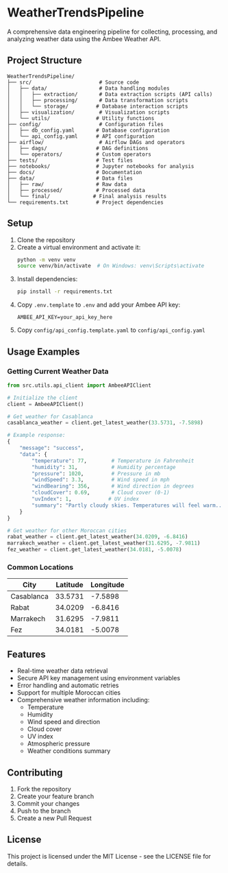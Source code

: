 # WeatherTrendsPipeline

A comprehensive data engineering pipeline for collecting, processing, and analyzing weather data using the Ambee Weather API.

## Project Structure

```
WeatherTrendsPipeline/
├── src/                      # Source code
│   ├── data/                 # Data handling modules
│   │   ├── extraction/       # Data extraction scripts (API calls)
│   │   ├── processing/       # Data transformation scripts
│   │   └── storage/         # Database interaction scripts
│   ├── visualization/        # Visualization scripts
│   └── utils/               # Utility functions
├── config/                   # Configuration files
│   ├── db_config.yaml       # Database configuration
│   └── api_config.yaml      # API configuration
├── airflow/                  # Airflow DAGs and operators
│   ├── dags/                # DAG definitions
│   └── operators/           # Custom operators
├── tests/                   # Test files
├── notebooks/               # Jupyter notebooks for analysis
├── docs/                    # Documentation
├── data/                    # Data files
│   ├── raw/                 # Raw data
│   ├── processed/           # Processed data
│   └── final/              # Final analysis results
└── requirements.txt         # Project dependencies
```

## Setup

1. Clone the repository
2. Create a virtual environment and activate it:
   ```bash
   python -m venv venv
   source venv/bin/activate  # On Windows: venv\Scripts\activate
   ```
3. Install dependencies:
   ```bash
   pip install -r requirements.txt
   ```
4. Copy `.env.template` to `.env` and add your Ambee API key:
   ```
   AMBEE_API_KEY=your_api_key_here
   ```
5. Copy `config/api_config.template.yaml` to `config/api_config.yaml`

## Usage Examples

### Getting Current Weather Data

```python
from src.utils.api_client import AmbeeAPIClient

# Initialize the client
client = AmbeeAPIClient()

# Get weather for Casablanca
casablanca_weather = client.get_latest_weather(33.5731, -7.5898)

# Example response:
{
    "message": "success",
    "data": {
        "temperature": 77,        # Temperature in Fahrenheit
        "humidity": 31,           # Humidity percentage
        "pressure": 1020,         # Pressure in mb
        "windSpeed": 3.3,         # Wind speed in mph
        "windBearing": 356,       # Wind direction in degrees
        "cloudCover": 0.69,       # Cloud cover (0-1)
        "uvIndex": 1,            # UV index
        "summary": "Partly cloudy skies. Temperatures will feel warm..."
    }
}

# Get weather for other Moroccan cities
rabat_weather = client.get_latest_weather(34.0209, -6.8416)
marrakech_weather = client.get_latest_weather(31.6295, -7.9811)
fez_weather = client.get_latest_weather(34.0181, -5.0078)
```

### Common Locations

| City       | Latitude  | Longitude |
|------------|-----------|-----------|
| Casablanca | 33.5731   | -7.5898   |
| Rabat      | 34.0209   | -6.8416   |
| Marrakech  | 31.6295   | -7.9811   |
| Fez        | 34.0181   | -5.0078   |

## Features

- Real-time weather data retrieval
- Secure API key management using environment variables
- Error handling and automatic retries
- Support for multiple Moroccan cities
- Comprehensive weather information including:
  - Temperature
  - Humidity
  - Wind speed and direction
  - Cloud cover
  - UV index
  - Atmospheric pressure
  - Weather conditions summary

## Contributing

1. Fork the repository
2. Create your feature branch
3. Commit your changes
4. Push to the branch
5. Create a new Pull Request

## License

This project is licensed under the MIT License - see the LICENSE file for details.